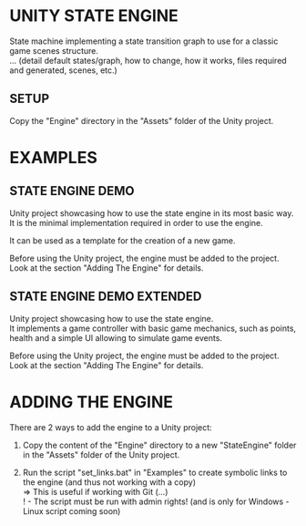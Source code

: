# UNITY STATE ENGINE

State machine implementing a state transition graph to use for a classic game scenes structure.<br>
... (detail default states/graph, how to change, how it works, files required and generated, scenes, etc.)<br>


## SETUP

Copy the "Engine" directory in the "Assets" folder of the Unity project.<br>


# EXAMPLES

## STATE ENGINE DEMO

Unity project showcasing how to use the state engine in its most basic way.<br>
It is the minimal implementation required in order to use the engine.<br>

It can be used as a template for the creation of a new game.<br>

Before using the Unity project, the engine must be added to the project.<br>
Look at the section "Adding The Engine" for details.<br>


## STATE ENGINE DEMO EXTENDED

Unity project showcasing how to use the state engine.<br>
It implements a game controller with basic game mechanics, such as points, health and a simple UI allowing to simulate game events.<br>

Before using the Unity project, the engine must be added to the project.<br>
Look at the section "Adding The Engine" for details.<br>


# ADDING THE ENGINE

There are 2 ways to add the engine to a Unity project:<br>

1. Copy the content of the "Engine" directory to a new "StateEngine" folder in the "Assets" folder of the Unity project.<br>

2. Run the script "set_links.bat" in "Examples" to create symbolic links to the engine (and thus not working with a copy)<br>
  => This is useful if working with Git (...)<br>
  ! - The script must be run with admin rights! (and is only for Windows - Linux script coming soon)<br>
